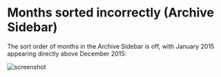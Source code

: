 Months sorted incorrectly (Archive Sidebar)
===========================================

The sort order of months in the Archive Sidebar is off, with January 2015 appearing directly above December 2015:

![screenshot](https://cloud.githubusercontent.com/assets/1489337/12761829/698e56fa-c9a1-11e5-8d90-04ed28aa7a09.png)
